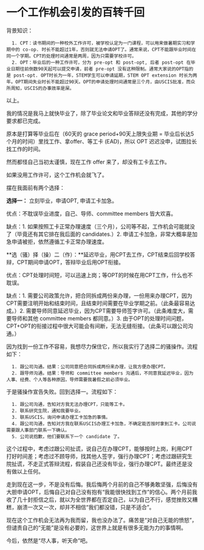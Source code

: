 # 一个工作机会引发的百转千回


背景知识：




      1. CPT：读书期间的一种校外工作许可，被学校认定为一门课程，可以用来做暑期实习和学期中的 co-op. 时长不能超过1年，否则就无法申请OPT了。通常来说，CPT不能跟毕业时间在同一个学期。CPT的处理时间通常是两周，因为只需要学校许可。
      2. OPT：毕业后的一种工作许可，分为 pre-opt 和 post-opt, 后者 post-opt 在毕业日期往前倒数90天起可以提交申请，前者 pre-opt 没有这种限制。通常大家说的OPT指的是 post-opt. OPT时长为一年，STEM学生可以申请延期，STEM OPT extension 时长为两年。OPT期间失业时长不能超过90天。OPT的申请处理时间通常是三个月，由USCIS批准，而众所周知，USCIS的办事效率是屎。


以上。

我的情况是我马上就快毕业了，除了毕业论文和毕业答辩还没有完成，其他的学分要求都已完成。

原本是打算等毕业后在（60天的 grace period+90天上限失业期 = 毕业后长达5个月的时间）里找工作、拿offer、等工卡 (EAD)，所以 OPT 迟迟没申，试图拉长找工作的时间。

然而都怪自己当初太谨慎，现在工作 offer 来了，却没有工卡去工作。

如果没用工作许可，这个工作机会就飞了。

摆在我面前有两个选择：

**选择一：** 立刻毕业，申请OPT, 申请工卡加急。

优点：不耽误毕业进度，自己、导师、committee members 皆大欢喜。

缺点：1. 如果按照工卡正常办理速度（三个月），公司等不起，工作机会可能就没了（毕竟还有其它排在我后面的 candidates.）2. 申请工卡加急，非常大概率是加急申请被拒，依然遵循工卡正常办理速度。

**选（骚）择（操）二（作）：**延迟毕业，用CPT去工作，CPT结束后回学校答辩，CPT期间申请OPT，答辩毕业后用OPT衔接。

优点：CPT处理时间短，可以迅速上岗；等OPT的时候在用CPT工作，什么也不耽误。

缺点：1. 需要公司政策允许，把合同拆成两份来办理，一份用来办理CPT，因为CPT需要注明开始和结束时间，且结束时间需要在毕业学期之前。（此条最容易达成。）2. 需要导师同意延迟毕业，因为CPT需要导师签字许可。（此条难度大，需要导师和其他 committee members 都同意。）3. 由于OPT的处理时间问题，CPT+OPT的衔接过程中很大可能会有间断，无法无缝衔接。（此条可以跟公司沟通。）

因为找到一份工作不容易，我想尽力保住它，所以我实行了选择二的骚操作。流程如下：




      1. 跟公司沟通。结果：公司同意把合同拆成两份来办理，让我方便办理CPT。
      2. 跟导师沟通。结果：导师和 committee members 沟通后，不同意我延迟毕业，因为人事、经费、个人等各种原因，导师需要我暑假之前必须毕业。


于是骚操作宣告失败。回到选择一。流程如下：


      1. 跟公司沟通，告知对方我无法办理CPT，只能等工卡。
      2. 联系研究生院，通知我要毕业。
      3. 联系USCIS，询问申请办理工卡加急的事情。
      4. 跟公司沟通，告知对方我在联系USCIS办理工卡加急，不确定能否按时拿到工卡。公司说需要跟人事部门联系一下确认。
      5. 公司说抱歉，他们要联系下一个 candidate 了。


这个过程中，考虑过跟公司扯谎，说自己在办理CPT，能够按时上岗，利用CPT打好时间差；考虑过不顾导师，找其他人签字，强行办理CPT；考虑过跟研究生院扯谎，不走正式答辩流程，假装自己还没有毕业，强行办理CPT。最终还是没有做以上任何。

走到现在这一步，不是没有后悔。我后悔两个月前的自己不够勇敢坚强，后悔没有大胆申请OPT，后悔自己对自己没有抱有“我能很快找到工作”的信心。两个月前我收了几十封拒信之后，就以为全世界都在否定自己，以为自己不行，感觉挫败又糟糕，崩溃一次又一次，却并不相信“我们都没错，只是不适合”。

现在这个工作机会无法再为我而留，我也没办法了。痛苦是“对自己无能的愤怒”，但谴责自己的“无能”是没有必要的，这世界上就是有很多无能为力的事情啊。

今后，依然是“尽人事，听天命”吧。

